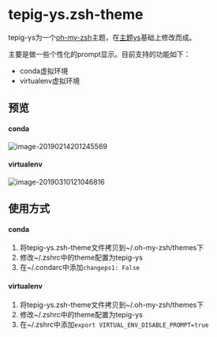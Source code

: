 # tepig-ys.zsh-theme
tepig-ys为一个[oh-my-zsh](https://github.com/robbyrussell/oh-my-zsh)主题，在[主题ys](https://github.com/robbyrussell/oh-my-zsh/blob/master/themes/ys.zsh-theme)基础上修改而成。

主要是做一些个性化的prompt显示。目前支持的功能如下：

- conda虚拟环境
- virtualenv虚拟环境

## 预览

#### conda

![image-20190214201245569](https://img.cayun.me/2019-02-14-121246.png)

#### virtualenv

![image-20190310121046816](https://img.cayun.me/2019-03-10-041047.png)

## 使用方式

#### conda

1. 将tepig-ys.zsh-theme文件拷贝到~/.oh-my-zsh/themes下
2. 修改~/.zshrc中的theme配置为tepig-ys
3. 在~/.condarc中添加`changeps1: False`

#### virtualenv

1. 将tepig-ys.zsh-theme文件拷贝到~/.oh-my-zsh/themes下
2. 修改~/.zshrc中的theme配置为tepig-ys
3. 在~/.zshrc中添加`export VIRTUAL_ENV_DISABLE_PROMPT=true`
